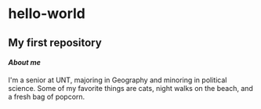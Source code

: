 # hello-world
## My first repository
#### *About me*

I'm a senior at UNT, majoring in Geography and minoring in political science. 
Some of my favorite things are cats, night walks on the beach, and a fresh bag of popcorn. 
